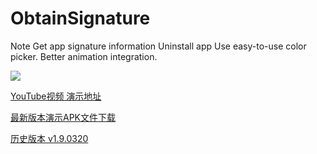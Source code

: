# ObtainSignature

Note Get app signature information Uninstall app Use easy-to-use color picker. Better animation integration.

<p align="left">
  <img src="https://github.com/malxt/ObtainSignature/blob/master/WechatQrcode_mini.gif">
</p>

[YouTube视频 演示地址](https://youtu.be/Y6_BGCnMb00)

[最新版本演示APK文件下载](https://github.com/malxt/ObtainSignature/releases/download/v2.3.26/v2.3.26.05201716_20210520_release.apk)



[历史版本 v1.9.0320](https://github.com/malxue/ObtainSignature/releases/tag/1.9.0320_release)
